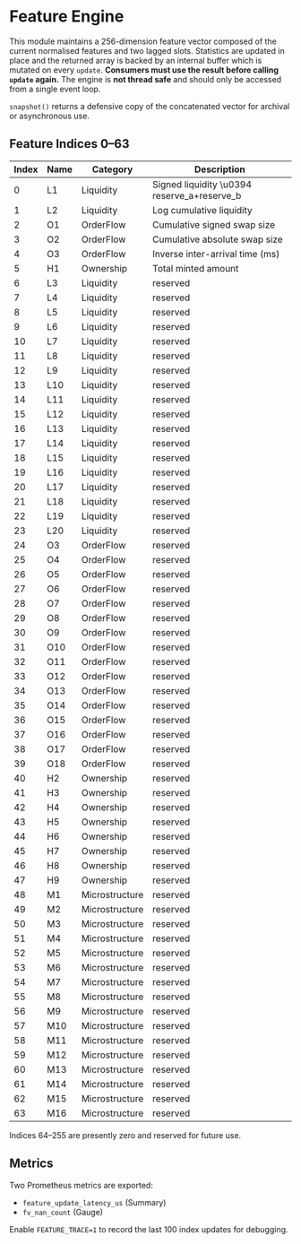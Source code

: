 # Feature Engine

This module maintains a 256\-dimension feature vector composed of the
current normalised features and two lagged slots.  Statistics are updated in
place and the returned array is backed by an internal buffer which is mutated on
every `update`.  **Consumers must use the result before calling `update`
again.** The engine is **not thread safe** and should only be accessed from a
single event loop.

`snapshot()` returns a defensive copy of the concatenated vector for archival or
asynchronous use.

## Feature Indices 0–63

| Index | Name | Category | Description |
| --- | --- | --- | --- |
| 0 | L1 | Liquidity | Signed liquidity \u0394 reserve_a+reserve_b |
| 1 | L2 | Liquidity | Log cumulative liquidity |
| 2 | O1 | OrderFlow | Cumulative signed swap size |
| 3 | O2 | OrderFlow | Cumulative absolute swap size |
| 4 | O3 | OrderFlow | Inverse inter-arrival time (ms) |
| 5 | H1 | Ownership | Total minted amount |
| 6 | L3 | Liquidity | reserved |
| 7 | L4 | Liquidity | reserved |
| 8 | L5 | Liquidity | reserved |
| 9 | L6 | Liquidity | reserved |
| 10 | L7 | Liquidity | reserved |
| 11 | L8 | Liquidity | reserved |
| 12 | L9 | Liquidity | reserved |
| 13 | L10 | Liquidity | reserved |
| 14 | L11 | Liquidity | reserved |
| 15 | L12 | Liquidity | reserved |
| 16 | L13 | Liquidity | reserved |
| 17 | L14 | Liquidity | reserved |
| 18 | L15 | Liquidity | reserved |
| 19 | L16 | Liquidity | reserved |
| 20 | L17 | Liquidity | reserved |
| 21 | L18 | Liquidity | reserved |
| 22 | L19 | Liquidity | reserved |
| 23 | L20 | Liquidity | reserved |
| 24 | O3 | OrderFlow | reserved |
| 25 | O4 | OrderFlow | reserved |
| 26 | O5 | OrderFlow | reserved |
| 27 | O6 | OrderFlow | reserved |
| 28 | O7 | OrderFlow | reserved |
| 29 | O8 | OrderFlow | reserved |
| 30 | O9 | OrderFlow | reserved |
| 31 | O10 | OrderFlow | reserved |
| 32 | O11 | OrderFlow | reserved |
| 33 | O12 | OrderFlow | reserved |
| 34 | O13 | OrderFlow | reserved |
| 35 | O14 | OrderFlow | reserved |
| 36 | O15 | OrderFlow | reserved |
| 37 | O16 | OrderFlow | reserved |
| 38 | O17 | OrderFlow | reserved |
| 39 | O18 | OrderFlow | reserved |
| 40 | H2 | Ownership | reserved |
| 41 | H3 | Ownership | reserved |
| 42 | H4 | Ownership | reserved |
| 43 | H5 | Ownership | reserved |
| 44 | H6 | Ownership | reserved |
| 45 | H7 | Ownership | reserved |
| 46 | H8 | Ownership | reserved |
| 47 | H9 | Ownership | reserved |
| 48 | M1 | Microstructure | reserved |
| 49 | M2 | Microstructure | reserved |
| 50 | M3 | Microstructure | reserved |
| 51 | M4 | Microstructure | reserved |
| 52 | M5 | Microstructure | reserved |
| 53 | M6 | Microstructure | reserved |
| 54 | M7 | Microstructure | reserved |
| 55 | M8 | Microstructure | reserved |
| 56 | M9 | Microstructure | reserved |
| 57 | M10 | Microstructure | reserved |
| 58 | M11 | Microstructure | reserved |
| 59 | M12 | Microstructure | reserved |
| 60 | M13 | Microstructure | reserved |
| 61 | M14 | Microstructure | reserved |
| 62 | M15 | Microstructure | reserved |
| 63 | M16 | Microstructure | reserved |

Indices 64–255 are presently zero and reserved for future use.

## Metrics

Two Prometheus metrics are exported:

* `feature_update_latency_us` (Summary)
* `fv_nan_count` (Gauge)

Enable `FEATURE_TRACE=1` to record the last 100 index updates for debugging.
